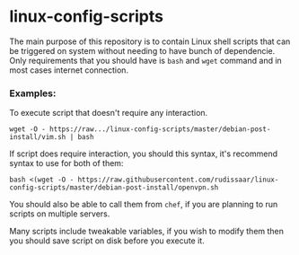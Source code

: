 # linux-config-scripts

The main purpose of this repository is to contain Linux shell scripts
that can be triggered on system without needing to have bunch of dependencie.
Only requirements that you should have is `bash` and `wget` command
and in most cases internet connection.

### Examples:
To execute script that doesn't require any interaction.
```
wget -O - https://raw.../linux-config-scripts/master/debian-post-install/vim.sh | bash
```

If script does require interaction, you should this syntax, it's recommend syntax to use for both of them:
```
bash <(wget -O - https://raw.githubusercontent.com/rudissaar/linux-config-scripts/master/debian-post-install/openvpn.sh
```

You should also be able to call them from `chef`, if you are planning to run scripts on multiple servers.

Many scripts include tweakable variables, if you wish to modify them then you should save script on disk before you execute it.
